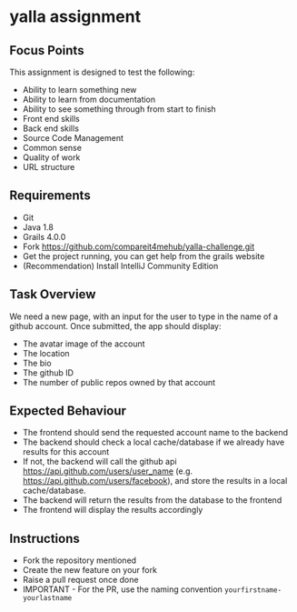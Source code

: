 # yalla assignment

## Focus Points

This assignment is designed to test the following:

- Ability to learn something new
- Ability to learn from documentation
- Ability to see something through from start to finish
- Front end skills
- Back end skills
- Source Code Management
- Common sense
- Quality of work
- URL structure

## Requirements

- Git
- Java 1.8
- Grails 4.0.0
- Fork <https://github.com/compareit4mehub/yalla-challenge.git>
- Get the project running, you can get help from the grails website
- (Recommendation) Install IntelliJ Community Edition

## Task Overview

We need a new page, with an input for the user to type in the name of a github account.
Once submitted, the app should display:

- The avatar image of the account
- The location
- The bio
- The github ID
- The number of public repos owned by that account

## Expected Behaviour

- The frontend should send the requested account name to the backend
- The backend should check a local cache/database if we already have results for this account
- If not, the backend will call the github api <https://api.github.com/users/user_name> (e.g. <https://api.github.com/users/facebook>), and store the results in a local cache/database.
- The backend will return the results from the database to the frontend
- The frontend will display the results accordingly

## Instructions

- Fork the repository mentioned
- Create the new feature on your fork
- Raise a pull request once done
- IMPORTANT - For the PR, use the naming convention `yourfirstname-yourlastname`

